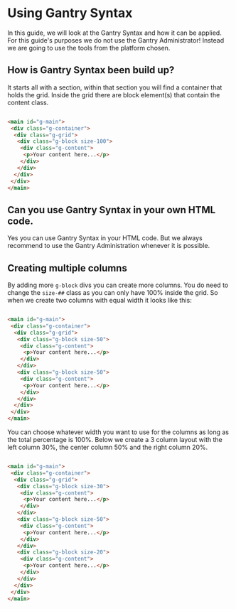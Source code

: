 # Using Gantry Syntax

In this guide, we will look at the Gantry Syntax and how it can be applied. For this guide's purposes we do not use the Gantry Administrator!
Instead we are going to use the tools from the platform chosen.

## How is Gantry Syntax been build up?

It starts all with a section, within that section you will find a container that holds the grid. Inside the grid there are block element(s) that contain the content class.

```html

<main id="g-main">
 <div class="g-container">
  <div class="g-grid">
   <div class="g-block size-100">
    <div class="g-content">
     <p>Your content here...</p>
    </div>
   </div>    
  </div>
 </div>
</main>

```

## Can you use Gantry Syntax in your own HTML code.

Yes you can use Gantry Syntax in your HTML code. But we always recommend to use the Gantry Administration whenever it is possible. 


## Creating multiple columns

By adding more `g-block` divs you can create more columns. You do need to change the `size-##` class as you can only have 100% inside the grid.
So when we create two columns with equal width it looks like this:

```html

<main id="g-main">
 <div class="g-container">
  <div class="g-grid">
   <div class="g-block size-50">
    <div class="g-content">
     <p>Your content here...</p>
    </div>
   </div>
   <div class="g-block size-50">
    <div class="g-content">
     <p>Your content here...</p>
    </div>
   </div>   
  </div>
 </div>
</main>

```

You can choose whatever width you want to use for the columns as long as the total percentage is 100%. Below we create a 3 column layout with the left column 30%, the center column 50% and the right column 20%.

```html

<main id="g-main">
 <div class="g-container">
  <div class="g-grid">
   <div class="g-block size-30">
    <div class="g-content">
     <p>Your content here...</p>
    </div>
   </div>
   <div class="g-block size-50">
    <div class="g-content">
     <p>Your content here...</p>
    </div>
   </div>   
   <div class="g-block size-20">
    <div class="g-content">
     <p>Your content here...</p>
    </div>
   </div>     
  </div>
 </div>
</main>

```
